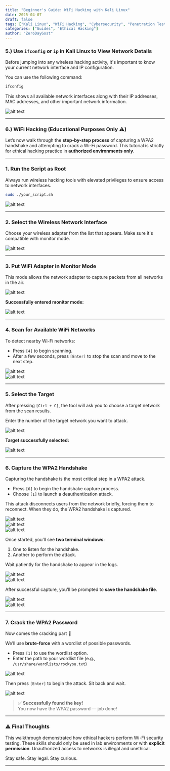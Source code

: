 ```yaml
---
title: "Beginner's Guide: WiFi Hacking with Kali Linux"
date: 2025-04-07
draft: false
tags: ["Kali Linux", "WiFi Hacking", "Cybersecurity", "Penetration Testing"]
categories: ["Guides", "Ethical Hacking"]
author: "ZeroDayGost"
---
```


### 5.) **Use `ifconfig` or `ip` in Kali Linux to View Network Details**

Before jumping into any wireless hacking activity, it's important to know your current network interface and IP configuration.

You can use the following command:

```bash
ifconfig
```

This shows all available network interfaces along with their IP addresses, MAC addresses, and other important network information.

![alt text](/20250328150501.png)

---

### 6.) **WiFi Hacking** (Educational Purposes Only ⚠️)

Let’s now walk through the **step-by-step process** of capturing a WPA2 handshake and attempting to crack a Wi-Fi password. This tutorial is strictly for ethical hacking practice in **authorized environments only**.

---

### 1. **Run the Script as Root**

Always run wireless hacking tools with elevated privileges to ensure access to network interfaces.

```bash
sudo ./your_script.sh
```

![alt text](/20250328150830.png)

---

### 2. **Select the Wireless Network Interface**

Choose your wireless adapter from the list that appears. Make sure it's compatible with monitor mode.

![alt text](/1.png)

---

### 3. **Put WiFi Adapter in Monitor Mode**

This mode allows the network adapter to capture packets from all networks in the air.

![alt text](/20250328151211.png)

**Successfully entered monitor mode:**

![alt text](/20250328151739.png)

---

### 4. **Scan for Available WiFi Networks**

To detect nearby Wi-Fi networks:

- Press `[4]` to begin scanning.
- After a few seconds, press `[Enter]` to stop the scan and move to the next step.

![alt text](/20250328151925.png)  
![alt text](/20250328152045.png)

---

### 5. **Select the Target**

After pressing `[Ctrl + C]`, the tool will ask you to choose a target network from the scan results.

Enter the number of the target network you want to attack.

![alt text](/20250328152116.png)

**Target successfully selected:**

![alt text](/20250328152157.png)

---

### 6. **Capture the WPA2 Handshake**

Capturing the handshake is the most critical step in a WPA2 attack.

- Press `[6]` to begin the handshake capture process.
- Choose `[1]` to launch a deauthentication attack.

This attack disconnects users from the network briefly, forcing them to reconnect. When they do, the WPA2 handshake is captured.

![alt text](/20250328152223.png)  
![alt text](/20250328152319.png)  
![alt text](/20250328152346.png)

Once started, you’ll see **two terminal windows**:

1. One to listen for the handshake.
2. Another to perform the attack.

Wait patiently for the handshake to appear in the logs.

![alt text](/20250328152411.png)  
![alt text](/20250328152529.png)

After successful capture, you'll be prompted to **save the handshake file**.

![alt text](/20250328153513.png)  
![alt text](/20250328153659.png)

---

### 7. **Crack the WPA2 Password**

Now comes the cracking part 🔐

We’ll use **brute-force** with a wordlist of possible passwords.

- Press `[1]` to use the wordlist option.
- Enter the path to your wordlist file (e.g., `/usr/share/wordlists/rockyou.txt`)

![alt text](/20250328155234.png)

Then press `[Enter]` to begin the attack. Sit back and wait.

![alt text](/20250328155249.png)

> ✅ **Successfully found the key!**  
> You now have the WPA2 password — job done!

---

### ⚠️ Final Thoughts

This walkthrough demonstrated how ethical hackers perform Wi-Fi security testing. These skills should only be used in lab environments or with **explicit permission**. Unauthorized access to networks is illegal and unethical.

Stay safe. Stay legal. Stay curious.  

---


